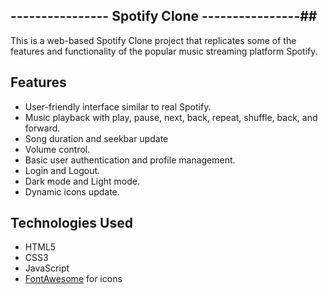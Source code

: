 ## ---------------- Spotify Clone ----------------##
This is a web-based Spotify Clone project that replicates some of the features and 
functionality of the popular music streaming platform Spotify.

## Features

- User-friendly interface similar to real Spotify.
- Music playback with play, pause, next, back, repeat, shuffle, back, and forward.
- Song duration and seekbar update
- Volume control.
- Basic user authentication and profile management.
- Login and Logout.
- Dark mode and Light mode.
- Dynamic icons update.

## Technologies Used

- HTML5
- CSS3
- JavaScript
- [FontAwesome](https://fontawesome.com/) for icons

